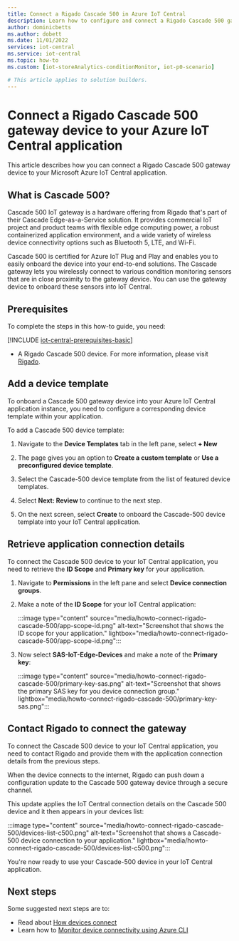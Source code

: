 ```yaml
---
title: Connect a Rigado Cascade 500 in Azure IoT Central
description: Learn how to configure and connect a Rigado Cascade 500 gateway device to your IoT Central application. 
author: dominicbetts
ms.author: dobett
ms.date: 11/01/2022
services: iot-central
ms.service: iot-central
ms.topic: how-to
ms.custom: [iot-storeAnalytics-conditionMonitor, iot-p0-scenario]

# This article applies to solution builders.
---
```


# Connect a Rigado Cascade 500 gateway device to your Azure IoT Central application

This article describes how you can connect a Rigado Cascade 500 gateway device to your Microsoft Azure IoT Central application.

## What is Cascade 500?

Cascade 500 IoT gateway is a hardware offering from Rigado that's part of their Cascade Edge-as-a-Service solution. It provides commercial IoT project and product teams with flexible edge computing power, a robust containerized application environment, and a wide variety of wireless device connectivity options such as Bluetooth 5, LTE, and Wi-Fi.

Cascade 500 is certified for Azure IoT Plug and Play and enables you to easily onboard the device into your end-to-end solutions. The Cascade gateway lets you wirelessly connect to various condition monitoring sensors that are in close proximity to the gateway device. You can use the gateway device to onboard these sensors into IoT Central.

## Prerequisites

To complete the steps in this how-to guide, you need:

[!INCLUDE [iot-central-prerequisites-basic](../../../includes/iot-central-prerequisites-basic.md)]

- A Rigado Cascade 500 device. For more information, please visit [Rigado](https://www.rigado.com/).

## Add a device template

To onboard a Cascade 500 gateway device into your Azure IoT Central application instance, you need to configure a corresponding device template within your application.

To add a Cascade 500 device template:

1. Navigate to the **Device Templates** tab in the left pane, select **+ New**

1. The page gives you an option to **Create a custom template** or **Use a preconfigured device template**.

1. Select the Cascade-500 device template from the list of featured device templates.

1. Select **Next: Review** to continue to the next step.

1. On the next screen, select **Create** to onboard the Cascade-500 device template into your IoT Central application.

## Retrieve application connection details

To connect the Cascade 500 device to your IoT Central application, you need to retrieve the **ID Scope** and **Primary key** for your application.

1. Navigate to **Permissions**  in the left pane and select **Device connection groups**.

1. Make a note of the **ID Scope** for your IoT Central application:

    :::image type="content" source="media/howto-connect-rigado-cascade-500/app-scope-id.png" alt-text="Screenshot that shows the ID scope for your application." lightbox="media/howto-connect-rigado-cascade-500/app-scope-id.png":::

1. Now select **SAS-IoT-Edge-Devices** and make a note of the **Primary key**:

    :::image type="content" source="media/howto-connect-rigado-cascade-500/primary-key-sas.png" alt-text="Screenshot that shows the primary SAS key for you device connection group." lightbox="media/howto-connect-rigado-cascade-500/primary-key-sas.png":::

## Contact Rigado to connect the gateway

To connect the Cascade 500 device to your IoT Central application, you need to contact Rigado and provide them with the application connection details from the previous steps.

When the device connects to the internet, Rigado can push down a configuration update to the Cascade 500 gateway device through a secure channel.

This update applies the IoT Central connection details on the Cascade 500 device and it then appears in your devices list:

:::image type="content" source="media/howto-connect-rigado-cascade-500/devices-list-c500.png" alt-text="Screenshot that shows a Cascade-500 device connection to your application." lightbox="media/howto-connect-rigado-cascade-500/devices-list-c500.png":::

You're now ready to use your Cascade-500 device in your IoT Central application.

## Next steps

Some suggested next steps are to:

- Read about [How devices connect](overview-iot-central-developer.md#how-devices-connect)
- Learn how to [Monitor device connectivity using Azure CLI](./howto-monitor-devices-azure-cli.md)
